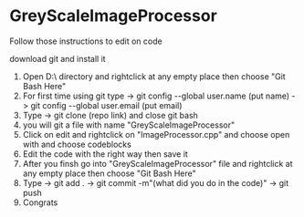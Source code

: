 <h1> GreyScaleImageProcessor </h1> 

Follow those instructions to edit on code

download git and install it

1) Open D:\ directory and rightclick at any empty place then choose "Git Bash Here"
2) For first time using git type -> git config --global user.name (put name) -> git config --global user.email (put email)
3) Type -> git clone (repo link) and close git bash
4) you will git a file with name "GreyScaleImageProcessor"
5) Click on edit and rightclick on "ImageProcessor.cpp" and choose open with and choose codeblocks
6) Edit the code with the right way then save it
7) After you finsh go into "GreyScaleImageProcessor" file and rightclick at any empty place then choose "Git Bash Here"
8) Type -> git add . ->  git commit -m"(what did you do in the code)" -> git push
9) Congrats
